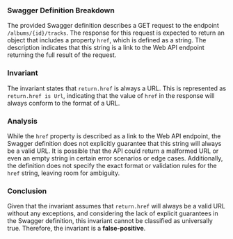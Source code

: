 ### Swagger Definition Breakdown
The provided Swagger definition describes a GET request to the endpoint `/albums/{id}/tracks`. The response for this request is expected to return an object that includes a property `href`, which is defined as a string. The description indicates that this string is a link to the Web API endpoint returning the full result of the request.

### Invariant
The invariant states that `return.href` is always a URL. This is represented as `return.href is Url`, indicating that the value of `href` in the response will always conform to the format of a URL.

### Analysis
While the `href` property is described as a link to the Web API endpoint, the Swagger definition does not explicitly guarantee that this string will always be a valid URL. It is possible that the API could return a malformed URL or even an empty string in certain error scenarios or edge cases. Additionally, the definition does not specify the exact format or validation rules for the `href` string, leaving room for ambiguity.

### Conclusion
Given that the invariant assumes that `return.href` will always be a valid URL without any exceptions, and considering the lack of explicit guarantees in the Swagger definition, this invariant cannot be classified as universally true. Therefore, the invariant is a **false-positive**.
